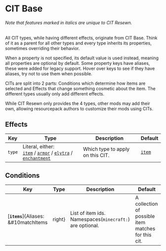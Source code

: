 # CIT Base
<h6>Note that features marked in <em>italics</em> are unique to CIT Resewn.</h6>

All CIT types, while having different effects, originate from CIT Base. 
Think of it as a parent for all other types and every type inherits its properties, 
sometimes overriding their behavior.

When a property is not specified, its default value is used instead, meaning all 
properties are optional by default. Some property keys have aliases, these were 
added for legacy support. Hover over keys to see if they have aliases, try not to 
use them when possible.

CITs are split into 2 parts: Conditions which determine how items are selected and 
Effects that change something cosmetic about the item. The different types usually 
only add different effects.

While CIT Resewn only provides the 4 types, other mods may add their own,
allowing resourcepack authors to customize their mods using CITs.

## Effects

| Key | Type | Description | Default |
| --- | --- | --- | --- |
| `type` | Literal, either: <br>[`item`](/cit/cit_item) / [`armor`](/cit/cit_armor) / [`elytra`](/cit/cit_elytra) / [`enchantment`](/cit/cit_enchantment) | Which type to apply on this CIT. | [`item`](/cit/cit_item) |

## Conditions

| Key | Type | Description | Default |
| --- | --- | --- | --- |
| [**`items`**]{Aliases: &#10matchItems|right} | List of item ids. Namespaces(`minecraft:`) are optional. | A collection of possible item matches for this cit. | Empty list |